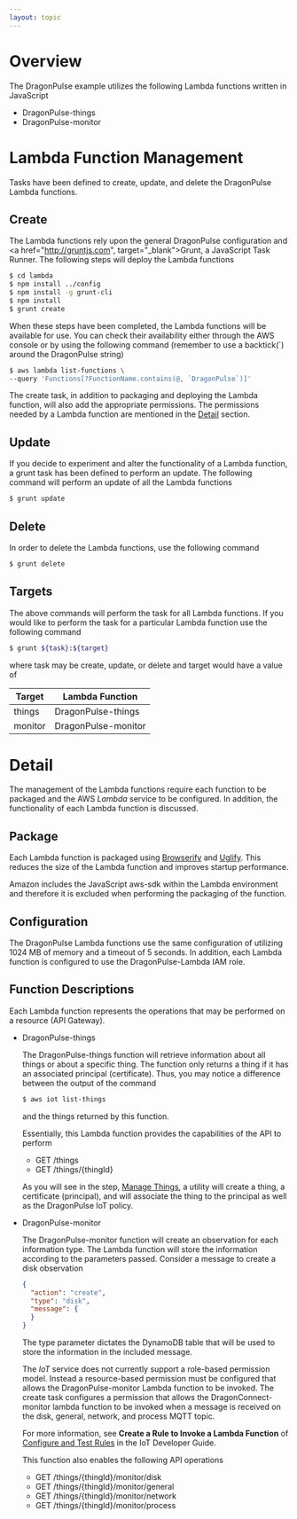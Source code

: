 ```yaml
---
layout: topic
---
```

# Overview

The DragonPulse example utilizes the following Lambda functions
written in JavaScript

* DragonPulse-things
* DragonPulse-monitor

# Lambda Function Management

Tasks have been defined to create, update, and delete the
DragonPulse Lambda functions.

## Create

The Lambda functions rely upon the general
DragonPulse configuration and
<a href="http://gruntjs.com", target="_blank">Grunt</a>,
a JavaScript Task Runner.  The following steps will deploy the Lambda
functions

```sh
$ cd lambda
$ npm install ../config
$ npm install -g grunt-cli
$ npm install
$ grunt create
```

When these steps have been completed, the Lambda functions will be
available for use.  You can check their availability either through the
AWS console or by using the following command (remember to use a backtick(`)
around the DragonPulse string)

```sh
$ aws lambda list-functions \
--query 'Functions[?FunctionName.contains(@, `DragonPulse`)]'
```

The create task, in addition to packaging and deploying the Lambda function,
will also add the appropriate permissions.  The permissions needed by a
Lambda function are mentioned in the [Detail](#detail) section.

## Update

If you decide to experiment and alter the functionality of a Lambda function,
a grunt task has been defined to perform an update.  The following command
will perform an update of all the Lambda functions

```sh
$ grunt update
```

## Delete

In order to delete the Lambda functions, use the following command

```sh
$ grunt delete
```

## Targets

The above commands will perform the task for all Lambda functions.  If you
would like to perform the task for a particular Lambda function use the
following command

```sh
$ grunt ${task}:${target}
```

where task may be create, update, or delete and target would have a value of

Target | Lambda Function
-------|----------------
things | DragonPulse-things
monitor  | DragonPulse-monitor

# Detail

The management of the Lambda functions require each function to be packaged
and the AWS _Lambda_ service to be configured.  In addition, the functionality
of each Lambda function is discussed.

## Package

Each Lambda function is packaged using
<a href="http://browserify.org" target="_blank">Browserify</a> and
<a href="https://github.com/mishoo/UglifyJS2" target="_blank">Uglify</a>.
This reduces the size of the Lambda function and improves startup performance.

Amazon includes the JavaScript aws-sdk within the Lambda environment and
therefore it is excluded when performing the packaging of the function.

## Configuration

The DragonPulse Lambda functions use the same configuration of utilizing
1024 MB of memory and a timeout of 5 seconds.  In addition, each Lambda
function is configured to use the DragonPulse-Lambda IAM role.

## Function Descriptions

Each Lambda function represents the operations that may be performed on a
resource (API Gateway).

* DragonPulse-things

    The DragonPulse-things function will retrieve information about
    all things or about a specific thing.  The function only returns
    a thing if it has an associated principal (certificate).  Thus,
    you may notice a difference between the output of the command

    ```sh
    $ aws iot list-things
    ```

    and the things returned by this function.

    Essentially, this Lambda function provides the capabilities of the API
    to perform

    * GET /things
    * GET /things/{thingId}

    As you will see in the step, [Manage Things](./things.html),
    a utility will create a thing, a certificate (principal), and will
    associate the thing to the principal as well as the DragonPulse IoT
    policy.

* DragonPulse-monitor

    The DragonPulse-monitor function will create an observation for each
    information type.  The Lambda function will store the information
    according to the parameters passed.  Consider a message to create a
    disk observation

    ```json
    {
      "action": "create",
      "type": "disk",
      "message": {
      }
    }
    ```

    The type parameter dictates the DynamoDB table that will be used
    to store the information in the included message.

    The _IoT_ service does not currently support a role-based
    permission model.  Instead a resource-based permission must be configured
    that allows the DragonPulse-monitor Lambda function to be invoked.
    The create task configures a permission that allows the
    DragonConnect-monitor lambda function to be invoked when a message
    is received on the disk, general, network, and process MQTT topic.

    For more information, see **Create a Rule to Invoke a Lambda Function**
    of <a href="http://docs.aws.amazon.com/iot/latest/developerguide/config-and-test-rules.html"
    target="_blank">Configure and Test Rules</a> in the IoT Developer Guide.

    This function also enables the following API operations

    * GET /things/{thingId}/monitor/disk
    * GET /things/{thingId}/monitor/general
    * GET /things/{thingId}/monitor/network
    * GET /things/{thingId}/monitor/process
